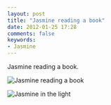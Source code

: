 ```yaml
---
layout: post
title: "Jasmine reading a book"
date: 2012-01-25 17:28
comments: false
keywords: 
- Jasmine
---
```

Jasmine reading a book.

![Jasmine reading a book](http://media.eick.us/media/photographs/2012/2012-01-25/2012-01-28%20at%2012-53-28-.jpg)


![Jasmine in the light](http://media.eick.us/media/photographs/2012/2012-01-25/2012-01-28%20at%2012.53.38_Snapseed-.jpg)

